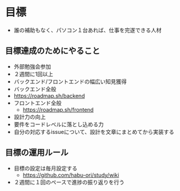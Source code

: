 # 目標
- 誰の補助もなく、パソコン１台あれば、仕事を完遂できる人材

## 目標達成のためにやること
- 外部勉強会参加
 - ２週間に1回以上
- バックエンド/フロントエンドの幅広い知見獲得
 - バックエンド全般
  - https://roadmap.sh/backend
- フロントエンド全般
  - https://roadmap.sh/frontend
- 設計力の向上
 - 要件をコードレベルに落とし込める力
  - 自分の対応するissueについて、設計を文章にまとめてから実装する

## 目標の運用ルール
- 目標の設定は毎月設定する
  - https://github.com/habu-ori/study/wiki
- ２週間に１回のペースで進捗の振り返りを行う
